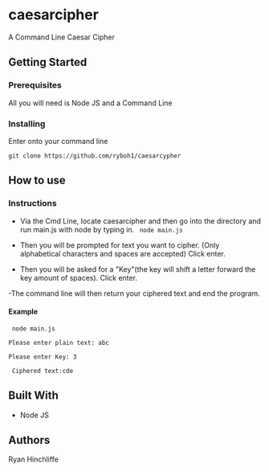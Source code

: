 # caesarcipher
A Command Line Caesar Cipher

## Getting Started

### Prerequisites 
All you will need is Node JS and a Command Line

### Installing 

Enter onto your command line

```git clone https://github.com/ryboh1/caesarcypher```

## How to use

### Instructions
- Via the Cmd Line, locate caesarcipher and then go into the directory
and run main.js with node by typing in. 
``` node main.js```

- Then you will be prompted for text you want to cipher. (Only alphabetical characters and spaces are accepted) Click enter. 

- Then you will be asked for a "Key"(the key will shift a letter forward the key amount of spaces). Click enter.

-The command line will then return your ciphered text and end the program.

#### Example
``` node main.js```

```Please enter plain text: abc```

``` Please enter Key: 3 ```

``` Ciphered text:cde```
 
## Built With
- Node JS

## Authors

Ryan Hinchliffe
